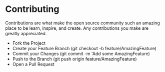 # Contributing

Contributions are what make the open source community such an amazing place to be learn, inspire, and create. Any contributions you make are greatly appreciated.

* Fork the Project
* Create your Feature Branch (git checkout -b feature/AmazingFeature)
* Commit your Changes (git commit -m 'Add some AmazingFeature)
* Push to the Branch (git push origin feature/AmazingFeature)
* Open a Pull Request
